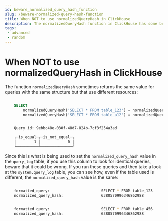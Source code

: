 ```yaml
---
id: beware_normalized_query_hash_function
slug: /beware-normalized-query-hash-function
title: When NOT to use normalizedQueryHash in ClickHouse
description: The normalizedQueryHash function in ClickHouse has some benefits, but you should avoid it certain cases.
tags:
 - advanced
 - random
---
```


# When NOT to use normalizedQueryHash in ClickHouse

The function `normalizedQueryHash` sometimes returns the same value for queries with the same structure but that use different resources:

``` SQL

    SELECT
        normalizedQueryHash('SELECT * FROM table_123') = normalizedQueryHash('SELECT * FROM table_456') AS is_equal,
        normalizedQueryHash('SELECT * FROM table_a12') = normalizedQueryHash('SELECT * FROM table_b34') AS is_not_equal
```

```bash

    Query id: 9ebbc48e-030f-48d7-824b-7cf3f254a3ad

    ┌─is_equal─┬─is_not_equal─┐
    │        1 │            0 │
    └──────────┴──────────────┘
```

Since this is what is being used to set the `normalized_query_hash` value in the `query_log` table, if you use this column to look for identical queries, beware that it could be wrong. If you run these queries and then take a look at the `system.query_log` table, you can see how, even if the table used is different, the `normalized_query_hash` value is the same:

```bash

    formatted_query:                       SELECT * FROM table_123
    normalized_query_hash:                 6380570996346862988
```

```bash

    formatted_query:                       SELECT * FROM table_456
    normalized_query_hash:                 6380570996346862988
```